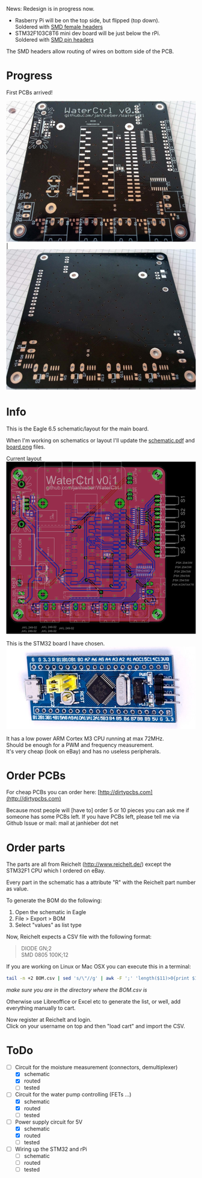 News: Redesign is in progress now.  
- Rasberry Pi will be on the top side, but flipped (top down).  
  Soldered with [SMD female headers](http://www.voelkner.de/products/478859/Fischer-Elektronik-SMD-Buchsenleiste-RM-2-54-mm-Low-Profile-Pole-2-x-20-BL-LP-6-SMD-40-Z-Inhalt.html)  
- STM32F103C8T6 mini dev board will be just below the rPi.  
  Soldered with [SMD pin headers](http://www.voelkner.de/products/297556/Stiftleisten-in-SMD-Technik-RM-2-54-mm-gewinkelt-SL-LP-5...-Pole-1-x-20-SL-LP-5-SMD-051-20-Z-Fisc.html)  

The SMD headers allow routing of wires on bottom side of the PCB.

# Progress
First PCBs arrived!

![PCB top](https://raw.githubusercontent.com/janhieber/WaterCtrl/master/MainBoard/docu/pcb_top1.jpg) | ![PCB bottom](https://raw.githubusercontent.com/janhieber/WaterCtrl/master/MainBoard/docu/pcb_bottom1.jpg)

# Info
This is the Eagle 6.5 schematic/layout for the main board.

When I'm working on schematics or layout I'll update the
[schematic.pdf](https://github.com/janhieber/WaterCtrl/raw/master/MainBoard/docu/schematic.pdf) and
[board.png](https://github.com/janhieber/WaterCtrl/raw/master/MainBoard/docu/board.png) files.

Current layout
![routed board](https://raw.githubusercontent.com/janhieber/WaterCtrl/master/MainBoard/docu/board.png)

This is the STM32 board I have chosen.
![stm32board](https://raw.githubusercontent.com/janhieber/WaterCtrl/master/MainBoard/docu/stm32board.jpg)

It has a low power ARM Cortex M3 CPU running at max 72MHz.  
Should be enough for a PWM and frequency measurement.  
It's very cheap (look on eBay) and has no useless peripherals.

# Order PCBs
For cheap PCBs you can order here: [http://dirtypcbs.com](http://dirtypcbs.com)

Because most people will [have to] order 5 or 10 pieces you can ask
me if someone has some PCBs left. If you have PCBs left, please tell me via Github Issue
or mail: mail at janhieber dot net


# Order parts
The parts are all from Reichelt (http://www.reichelt.de/) except the
STM32F1 CPU which I ordered on eBay.

Every part in the schematic has a attribute "R" with the Reichelt
part number as value.

To generate the BOM do the following:
 1. Open the schematic in Eagle
 2. File > Export > BOM
 3. Select "values" as list type

Now, Reichelt expects a CSV file with the following format:  
> DIODE GN;2  
> SMD 0805 100K;12

If you are working on Linux or Mac OSX you can execute this in a terminal:  
```bash
tail -n +2 BOM.csv | sed 's/\"//g' | awk -F ';' 'length($11)>0{print $11";"$1}' > BOM_reichelt.csv
```

*make sure you are in the directory where the BOM.csv is*

Otherwise use Libreoffice or Excel etc to generate the list, or well, add everything
manually to cart.

Now register at Reichelt and login.  
Click on your username on top and then "load cart" and import the CSV.


# ToDo
- [ ] Circuit for the moisture measurement (connectors, demultiplexer)
  - [x] schematic
  - [x] routed
  - [ ] tested
- [ ] Circuit for the water pump controlling (FETs ...)
  - [x] schematic
  - [x] routed
  - [ ] tested
- [ ] Power supply circuit for 5V
  - [x] schematic
  - [x] routed
  - [ ] tested
- [ ] Wiring up the STM32 and rPi
  - [ ] schematic
  - [ ] routed
  - [ ] tested
